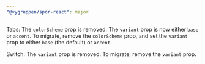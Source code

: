 ```yaml
---
"@vygruppen/spor-react": major
---
```


Tabs: The `colorScheme` prop is removed. The `variant` prop is now either `base` or `accent`. To migrate, remove the `colorScheme` prop, and set the `variant` prop to either `base` (the default) or `accent`.

Switch: The `variant` prop is removed. To migrate, remove the `variant` prop.


